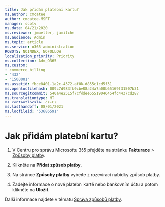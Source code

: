 ```yaml
---
title: Jak přidám platební kartu?
ms.author: cmcatee
author: cmcatee-MSFT
manager: scotv
ms.date: 04/21/2020
ms.reviewer: jmueller, jamitche
ms.audience: Admin
ms.topic: article
ms.service: o365-administration
ROBOTS: NOINDEX, NOFOLLOW
localization_priority: Priority
ms.collection: Adm_O365
ms.custom:
- commerce_billing
- "432"
- "1500001"
ms.assetid: fbce8401-1a2c-4372-af0b-d855c1cd5f31
ms.openlocfilehash: 009c7d983fb0cbe88a24a7a00b65169f31507b31
ms.sourcegitcommit: 540a4e2515f7cfddee65519046454fc4437cd287
ms.translationtype: MT
ms.contentlocale: cs-CZ
ms.lasthandoff: 08/01/2021
ms.locfileid: "53686591"
---
```

# <a name="how-do-i-add-a-credit-card"></a>Jak přidám platební kartu?

1. V Centru pro správu Microsoftu 365 přejděte na stránku **Fakturace** \> [Způsoby platby](https://go.microsoft.com/fwlink/p/?linkid=2018806).

2. Klikněte na **Přidat způsob platby**.

3. Na stránce **Způsoby platby** vyberte z rozevírací nabídky způsob platby.

4. Zadejte informace o nové platební kartě nebo bankovním účtu a potom klikněte na **Uložit**.

Další informace najdete v tématu [Správa způsobů platby](/microsoft-365/commerce/billing-and-payments/manage-payment-methods).
